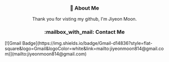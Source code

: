 <h3 align="center" >
👋 About Me
</h3>
<p align="center">
Thank you for visting my github, I'm Jiyeon Moon.
</p>
 
<h3 align="center" >
:mailbox_with_mail: Contact Me
</h3>
<src align="center">
[![Gmail Badge](https://img.shields.io/badge/Gmail-d14836?style=flat-square&logo=Gmail&logoColor=white&link=mailto:jiyeonmoon814@gmail.com)](mailto:jiyeonmoon814@gmail.com)
</src>
             



